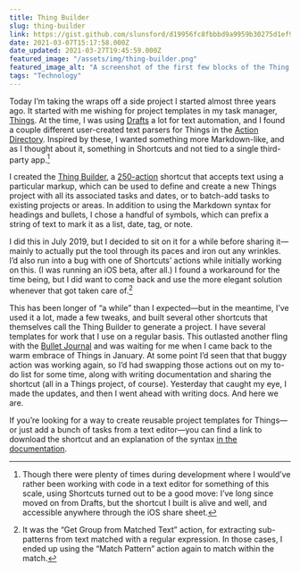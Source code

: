 ```yaml
---
title: Thing Builder
slug: thing-builder
link: https://gist.github.com/slunsford/d19956fc8fbbbd9a9959b30275d1ef9e
date: 2021-03-07T15:17:58.000Z
date_updated: 2021-03-27T19:45:59.000Z
featured_image: "/assets/img/thing-builder.png"
featured_image_alt: "A screenshot of the first few blocks of the Thing Builder shortcut on an iPad"
tags: "Technology"
---
```


Today I’m taking the wraps off a side project I started almost three years ago. It started with me wishing for project templates in my task manager, [Things](https://culturedcode.com/things/). At the time, I was using [Drafts](https://getdrafts.com/) a lot for text automation, and I found a couple different user-created text parsers for Things in the [Action Directory](https://actions.getdrafts.com/). Inspired by these, I wanted something more Markdown-like, and as I thought about it, something in Shortcuts and not tied to a single third-party app.[^1]

I created the [Thing Builder](https://gist.github.com/slunsford/d19956fc8fbbbd9a9959b30275d1ef9e), a [250-action](https://f001.backblazeb2.com/file/seanlunsford/thing-builder.png) shortcut that accepts text using a particular markup, which can be used to define and create a new Things project with all its associated tasks and dates, or to batch-add tasks to existing projects or areas. In addition to using the Markdown syntax for headings and bullets, I chose a handful of symbols, which can prefix a string of text to mark it as a list, date, tag, or note.

I did this in July 2019, but I decided to sit on it for a while before sharing it—mainly to actually put the tool through its paces and iron out any wrinkles. I’d also run into a bug with one of Shortcuts’ actions while initially working on this. (I was running an iOS beta, after all.) I found a workaround for the time being, but I did want to come back and use the more elegant solution whenever that got taken care of.[^2]

This has been longer of “a while” than I expected—but in the meantime, I’ve used it a lot, made a few tweaks, and built several other shortcuts that themselves call the Thing Builder to generate a project. I have several templates for work that I use on a regular basis. This outlasted another fling with the [Bullet Journal](https://bulletjournal.com/) and was waiting for me when I came back to the warm embrace of Things in January. At some point I’d seen that that buggy action was working again, so I’d had swapping those actions out on my to-do list for some time, along with writing documentation and sharing the shortcut (all in a Things project, of course). Yesterday that caught my eye, I made the updates, and then I went ahead with writing docs. And here we are.

If you’re looking for a way to create reusable project templates for Things—or just add a bunch of tasks from a text editor—you can find a link to download the shortcut and an explanation of the syntax [in the documentation](https://gist.github.com/slunsford/d19956fc8fbbbd9a9959b30275d1ef9e).

[^1]: Though there were plenty of times during development where I would’ve rather been working with code in a text editor for something of this scale, using Shortcuts turned out to be a good move: I’ve long since moved on from Drafts, but the shortcut I built is alive and well, and accessible anywhere through the iOS share sheet.

[^2]: It was the “Get Group from Matched Text” action, for extracting sub-patterns from text matched with a regular expression. In those cases, I ended up using the “Match Pattern” action again to match within the match.
